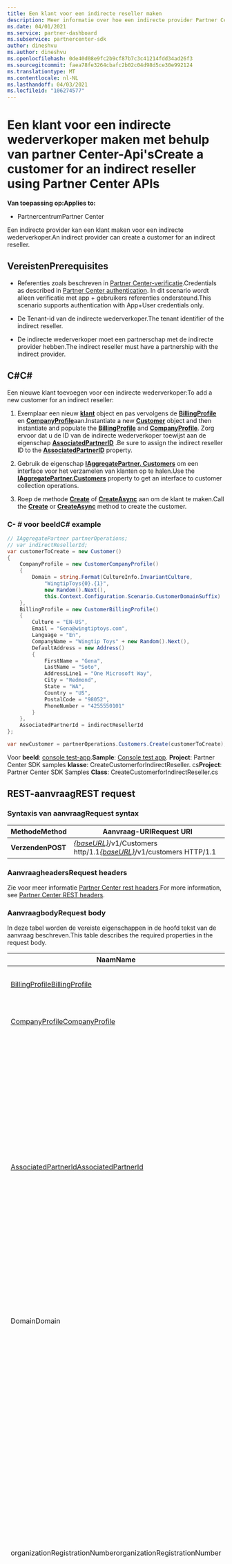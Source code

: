 ```yaml
---
title: Een klant voor een indirecte reseller maken
description: Meer informatie over hoe een indirecte provider Partner Center-Api's kan gebruiken voor het maken van een klant voor een indirecte wederverkoper.
ms.date: 04/01/2021
ms.service: partner-dashboard
ms.subservice: partnercenter-sdk
author: dineshvu
ms.author: dineshvu
ms.openlocfilehash: 0de40d08e9fc2b9cf87b7c3c41214fdd34ad26f3
ms.sourcegitcommit: faea78fe3264cbafc2b02c04d98d5ce30e992124
ms.translationtype: MT
ms.contentlocale: nl-NL
ms.lasthandoff: 04/03/2021
ms.locfileid: "106274577"
---
```

# <a name="create-a-customer-for-an-indirect-reseller-using-partner-center-apis"></a><span data-ttu-id="ce1d2-103">Een klant voor een indirecte wederverkoper maken met behulp van partner Center-Api's</span><span class="sxs-lookup"><span data-stu-id="ce1d2-103">Create a customer for an indirect reseller using Partner Center APIs</span></span>

<span data-ttu-id="ce1d2-104">**Van toepassing op:**</span><span class="sxs-lookup"><span data-stu-id="ce1d2-104">**Applies to:**</span></span>

- <span data-ttu-id="ce1d2-105">Partnercentrum</span><span class="sxs-lookup"><span data-stu-id="ce1d2-105">Partner Center</span></span>

<span data-ttu-id="ce1d2-106">Een indirecte provider kan een klant maken voor een indirecte wederverkoper.</span><span class="sxs-lookup"><span data-stu-id="ce1d2-106">An indirect provider can create a customer for an indirect reseller.</span></span>

## <a name="prerequisites"></a><span data-ttu-id="ce1d2-107">Vereisten</span><span class="sxs-lookup"><span data-stu-id="ce1d2-107">Prerequisites</span></span>

- <span data-ttu-id="ce1d2-108">Referenties zoals beschreven in [Partner Center-verificatie](partner-center-authentication.md).</span><span class="sxs-lookup"><span data-stu-id="ce1d2-108">Credentials as described in [Partner Center authentication](partner-center-authentication.md).</span></span> <span data-ttu-id="ce1d2-109">In dit scenario wordt alleen verificatie met app + gebruikers referenties ondersteund.</span><span class="sxs-lookup"><span data-stu-id="ce1d2-109">This scenario supports authentication with App+User credentials only.</span></span>

- <span data-ttu-id="ce1d2-110">De Tenant-id van de indirecte wederverkoper.</span><span class="sxs-lookup"><span data-stu-id="ce1d2-110">The tenant identifier of the indirect reseller.</span></span>

- <span data-ttu-id="ce1d2-111">De indirecte wederverkoper moet een partnerschap met de indirecte provider hebben.</span><span class="sxs-lookup"><span data-stu-id="ce1d2-111">The indirect reseller must have a partnership with the indirect provider.</span></span>

## <a name="c"></a><span data-ttu-id="ce1d2-112">C\#</span><span class="sxs-lookup"><span data-stu-id="ce1d2-112">C\#</span></span>

<span data-ttu-id="ce1d2-113">Een nieuwe klant toevoegen voor een indirecte wederverkoper:</span><span class="sxs-lookup"><span data-stu-id="ce1d2-113">To add a new customer for an indirect reseller:</span></span>

1. <span data-ttu-id="ce1d2-114">Exemplaar een nieuw [**klant**](/dotnet/api/microsoft.store.partnercenter.models.customers.customer) object en pas vervolgens de [**BillingProfile**](/dotnet/api/microsoft.store.partnercenter.models.customers.customerbillingprofile) en [**CompanyProfile**](/dotnet/api/microsoft.store.partnercenter.models.customers.customercompanyprofile)aan.</span><span class="sxs-lookup"><span data-stu-id="ce1d2-114">Instantiate a new [**Customer**](/dotnet/api/microsoft.store.partnercenter.models.customers.customer) object and then instantiate and populate the [**BillingProfile**](/dotnet/api/microsoft.store.partnercenter.models.customers.customerbillingprofile) and [**CompanyProfile**](/dotnet/api/microsoft.store.partnercenter.models.customers.customercompanyprofile).</span></span> <span data-ttu-id="ce1d2-115">Zorg ervoor dat u de ID van de indirecte wederverkoper toewijst aan de eigenschap [**AssociatedPartnerID**](/dotnet/api/microsoft.store.partnercenter.models.customers.customer.associatedpartnerid) .</span><span class="sxs-lookup"><span data-stu-id="ce1d2-115">Be sure to assign the indirect reseller ID to the [**AssociatedPartnerID**](/dotnet/api/microsoft.store.partnercenter.models.customers.customer.associatedpartnerid) property.</span></span>

2. <span data-ttu-id="ce1d2-116">Gebruik de eigenschap [**IAggregatePartner. Customers**](/dotnet/api/microsoft.store.partnercenter.ipartner.customers) om een interface voor het verzamelen van klanten op te halen.</span><span class="sxs-lookup"><span data-stu-id="ce1d2-116">Use the [**IAggregatePartner.Customers**](/dotnet/api/microsoft.store.partnercenter.ipartner.customers) property to get an interface to customer collection operations.</span></span>

3. <span data-ttu-id="ce1d2-117">Roep de methode [**Create**](/dotnet/api/microsoft.store.partnercenter.genericoperations.ientitycreateoperations-2.create) of [**CreateAsync**](/dotnet/api/microsoft.store.partnercenter.genericoperations.ientitycreateoperations-2.createasync) aan om de klant te maken.</span><span class="sxs-lookup"><span data-stu-id="ce1d2-117">Call the [**Create**](/dotnet/api/microsoft.store.partnercenter.genericoperations.ientitycreateoperations-2.create) or [**CreateAsync**](/dotnet/api/microsoft.store.partnercenter.genericoperations.ientitycreateoperations-2.createasync) method to create the customer.</span></span>

### <a name="c-example"></a><span data-ttu-id="ce1d2-118">C- \# voor beeld</span><span class="sxs-lookup"><span data-stu-id="ce1d2-118">C\# example</span></span>

``` csharp
// IAggregatePartner partnerOperations;
// var indirectResellerId;
var customerToCreate = new Customer()
{
    CompanyProfile = new CustomerCompanyProfile()
    {
        Domain = string.Format(CultureInfo.InvariantCulture,
            "WingtipToys{0}.{1}",
            new Random().Next(),
            this.Context.Configuration.Scenario.CustomerDomainSuffix)
    },
    BillingProfile = new CustomerBillingProfile()
    {
        Culture = "EN-US",
        Email = "Gena@wingtiptoys.com",
        Language = "En",
        CompanyName = "Wingtip Toys" + new Random().Next(),
        DefaultAddress = new Address()
        {
            FirstName = "Gena",
            LastName = "Soto",
            AddressLine1 = "One Microsoft Way",
            City = "Redmond",
            State = "WA",
            Country = "US",
            PostalCode = "98052",
            PhoneNumber = "4255550101"
        }
    },
    AssociatedPartnerId = indirectResellerId
};

var newCustomer = partnerOperations.Customers.Create(customerToCreate);
```

<span data-ttu-id="ce1d2-119">Voor **beeld**: [console test-app](console-test-app.md).</span><span class="sxs-lookup"><span data-stu-id="ce1d2-119">**Sample**: [Console test app](console-test-app.md).</span></span> <span data-ttu-id="ce1d2-120">**Project**: Partner Center SDK samples **klasse**: CreateCustomerforIndirectReseller. cs</span><span class="sxs-lookup"><span data-stu-id="ce1d2-120">**Project**: Partner Center SDK Samples **Class**: CreateCustomerforIndirectReseller.cs</span></span>

## <a name="rest-request"></a><span data-ttu-id="ce1d2-121">REST-aanvraag</span><span class="sxs-lookup"><span data-stu-id="ce1d2-121">REST request</span></span>

### <a name="request-syntax"></a><span data-ttu-id="ce1d2-122">Syntaxis van aanvraag</span><span class="sxs-lookup"><span data-stu-id="ce1d2-122">Request syntax</span></span>

| <span data-ttu-id="ce1d2-123">Methode</span><span class="sxs-lookup"><span data-stu-id="ce1d2-123">Method</span></span>   | <span data-ttu-id="ce1d2-124">Aanvraag-URI</span><span class="sxs-lookup"><span data-stu-id="ce1d2-124">Request URI</span></span>                                                       |
|----------|-------------------------------------------------------------------|
| <span data-ttu-id="ce1d2-125">**Verzenden**</span><span class="sxs-lookup"><span data-stu-id="ce1d2-125">**POST**</span></span> | <span data-ttu-id="ce1d2-126">[*{baseURL}*](partner-center-rest-urls.md)/v1/Customers http/1.1</span><span class="sxs-lookup"><span data-stu-id="ce1d2-126">[*{baseURL}*](partner-center-rest-urls.md)/v1/customers HTTP/1.1</span></span> |

### <a name="request-headers"></a><span data-ttu-id="ce1d2-127">Aanvraagheaders</span><span class="sxs-lookup"><span data-stu-id="ce1d2-127">Request headers</span></span>

<span data-ttu-id="ce1d2-128">Zie voor meer informatie [Partner Center rest headers](headers.md).</span><span class="sxs-lookup"><span data-stu-id="ce1d2-128">For more information, see [Partner Center REST headers](headers.md).</span></span>

### <a name="request-body"></a><span data-ttu-id="ce1d2-129">Aanvraagbody</span><span class="sxs-lookup"><span data-stu-id="ce1d2-129">Request body</span></span>

<span data-ttu-id="ce1d2-130">In deze tabel worden de vereiste eigenschappen in de hoofd tekst van de aanvraag beschreven.</span><span class="sxs-lookup"><span data-stu-id="ce1d2-130">This table describes the required properties in the request body.</span></span>

| <span data-ttu-id="ce1d2-131">Naam</span><span class="sxs-lookup"><span data-stu-id="ce1d2-131">Name</span></span>                                          | <span data-ttu-id="ce1d2-132">Type</span><span class="sxs-lookup"><span data-stu-id="ce1d2-132">Type</span></span>   | <span data-ttu-id="ce1d2-133">Vereist</span><span class="sxs-lookup"><span data-stu-id="ce1d2-133">Required</span></span> | <span data-ttu-id="ce1d2-134">Beschrijving</span><span class="sxs-lookup"><span data-stu-id="ce1d2-134">Description</span></span>                                                                                                                                                                                                                                                                                                                                           |
|-----------------------------------------------|--------|----------|-------------------------------------------------------------------------------------------------------------------------------------------------------------------------------------------------------------------------------------------------------------------------------------------------------------------------------------------------------|
| [<span data-ttu-id="ce1d2-135">BillingProfile</span><span class="sxs-lookup"><span data-stu-id="ce1d2-135">BillingProfile</span></span>](#billing-profile)             | <span data-ttu-id="ce1d2-136">object</span><span class="sxs-lookup"><span data-stu-id="ce1d2-136">object</span></span> | <span data-ttu-id="ce1d2-137">Ja</span><span class="sxs-lookup"><span data-stu-id="ce1d2-137">Yes</span></span>      | <span data-ttu-id="ce1d2-138">De facturerings profiel gegevens van de klant.</span><span class="sxs-lookup"><span data-stu-id="ce1d2-138">The customer's billing profile information.</span></span>                                                                                                                                                                                                                                                                                                           |
| [<span data-ttu-id="ce1d2-139">CompanyProfile</span><span class="sxs-lookup"><span data-stu-id="ce1d2-139">CompanyProfile</span></span>](#company-profile)             | <span data-ttu-id="ce1d2-140">object</span><span class="sxs-lookup"><span data-stu-id="ce1d2-140">object</span></span> | <span data-ttu-id="ce1d2-141">Ja</span><span class="sxs-lookup"><span data-stu-id="ce1d2-141">Yes</span></span>      | <span data-ttu-id="ce1d2-142">De gegevens van het bedrijfs profiel van de klant.</span><span class="sxs-lookup"><span data-stu-id="ce1d2-142">The customer's company profile information.</span></span>                                                               
| [<span data-ttu-id="ce1d2-143">AssociatedPartnerId</span><span class="sxs-lookup"><span data-stu-id="ce1d2-143">AssociatedPartnerId</span></span>](customer-resources.md#customer) | <span data-ttu-id="ce1d2-144">tekenreeks</span><span class="sxs-lookup"><span data-stu-id="ce1d2-144">string</span></span> | <span data-ttu-id="ce1d2-145">Ja</span><span class="sxs-lookup"><span data-stu-id="ce1d2-145">Yes</span></span>      | <span data-ttu-id="ce1d2-146">De ID van de indirecte wederverkoper.</span><span class="sxs-lookup"><span data-stu-id="ce1d2-146">The indirect reseller ID.</span></span> <span data-ttu-id="ce1d2-147">De indirecte wederverkoper zoals aangegeven door de ID die u hier opgeeft, moet een partnerschap met de indirecte provider hebben, anders mislukt de aanvraag.</span><span class="sxs-lookup"><span data-stu-id="ce1d2-147">The indirect reseller as indicated by the ID supplied here must have a partnership with the indirect provider or the request will fail.</span></span> <span data-ttu-id="ce1d2-148">Houd er ook rekening mee dat als de waarde AssociatedPartnerId niet wordt opgegeven, de klant wordt gemaakt als een rechtstreekse klant van de indirecte provider in plaats van de indirecte wederverkoper.</span><span class="sxs-lookup"><span data-stu-id="ce1d2-148">Also note that if the AssociatedPartnerId value isn't supplied, the customer is created as a direct customer of the indirect provider rather than the indirect reseller.</span></span> |
|<span data-ttu-id="ce1d2-149">Domain</span><span class="sxs-lookup"><span data-stu-id="ce1d2-149">Domain</span></span>| <span data-ttu-id="ce1d2-150">Tekenreeks</span><span class="sxs-lookup"><span data-stu-id="ce1d2-150">String</span></span>| <span data-ttu-id="ce1d2-151">Ja</span><span class="sxs-lookup"><span data-stu-id="ce1d2-151">Yes</span></span>|<span data-ttu-id="ce1d2-152">De domein naam van de klant, zoals contoso.onmicrosoft.com.</span><span class="sxs-lookup"><span data-stu-id="ce1d2-152">The customer's domain name, such as contoso.onmicrosoft.com.</span></span>|
|<span data-ttu-id="ce1d2-153">organizationRegistrationNumber</span><span class="sxs-lookup"><span data-stu-id="ce1d2-153">organizationRegistrationNumber</span></span>|    <span data-ttu-id="ce1d2-154">tekenreeks</span><span class="sxs-lookup"><span data-stu-id="ce1d2-154">string</span></span>|<span data-ttu-id="ce1d2-155">Ja</span><span class="sxs-lookup"><span data-stu-id="ce1d2-155">Yes</span></span>|     <span data-ttu-id="ce1d2-156">Het registratie nummer van de klant (ook wel INN-nummer genoemd in bepaalde landen).</span><span class="sxs-lookup"><span data-stu-id="ce1d2-156">The customer’s organization registration number (also referred to as INN number in certain countries).</span></span> <span data-ttu-id="ce1d2-157">Alleen vereist voor het bedrijf/de organisatie van de klant in de volgende landen: Armenië (AM), Azerbeidzjan (AZ), Belarus (op), Hongarije (HU), Kazachstan (KZ), Kirgizië (KG), Moldavië (MD), Rusland (RU), Tadzjikistan (TJ), Oezbekistan (UZ), Oekraïne (UA), India, Brazilië, Zuid-Afrika, Polen, Verenigde Arabische Emiraten, Saoedi-Arabië, Turkije, Thai, Vietnam, Myanmar, Irak, Zuid-Soedan en Venezuela.</span><span class="sxs-lookup"><span data-stu-id="ce1d2-157">Only required for customer’s company/organization located in the following countries: Armenia(AM), Azerbaijan(AZ), Belarus(BY), Hungary(HU), Kazakhstan(KZ), Kyrgyzstan(KG), Moldova(MD), Russia(RU), Tajikistan(TJ), Uzbekistan(UZ), Ukraine(UA), India, Brazil, South Africa, Poland, United Arab Emirates, Saudi Arabia, Turkey, Thailand, Vietnam, Myanmar, Iraq, South Sudan and Venezuela.</span></span> <span data-ttu-id="ce1d2-158">Voor het bedrijf/de organisatie van de klant in andere landen is dit een optioneel veld.</span><span class="sxs-lookup"><span data-stu-id="ce1d2-158">For customer’s company/organization located in other countries this is an optional field.</span></span>|



#### <a name="billing-profile"></a><span data-ttu-id="ce1d2-159">Factureringsprofiel</span><span class="sxs-lookup"><span data-stu-id="ce1d2-159">Billing profile</span></span>

<span data-ttu-id="ce1d2-160">In deze tabel worden de minimale vereiste velden van de [CustomerBillingProfile](customer-resources.md#customerbillingprofile) -resource beschreven die nodig zijn om een nieuwe klant te maken.</span><span class="sxs-lookup"><span data-stu-id="ce1d2-160">This table describes the minimum required fields from the [CustomerBillingProfile](customer-resources.md#customerbillingprofile) resource needed to create a new customer.</span></span>

| <span data-ttu-id="ce1d2-161">Naam</span><span class="sxs-lookup"><span data-stu-id="ce1d2-161">Name</span></span>             | <span data-ttu-id="ce1d2-162">Type</span><span class="sxs-lookup"><span data-stu-id="ce1d2-162">Type</span></span>                                     | <span data-ttu-id="ce1d2-163">Vereist</span><span class="sxs-lookup"><span data-stu-id="ce1d2-163">Required</span></span> | <span data-ttu-id="ce1d2-164">Beschrijving</span><span class="sxs-lookup"><span data-stu-id="ce1d2-164">Description</span></span>                                                                                                                                                                                                     |
|------------------|------------------------------------------|----------|-----------------------------------------------------------------------------------------------------------------------------------------------------------------------------------------------------------------|
| <span data-ttu-id="ce1d2-165">e-mail</span><span class="sxs-lookup"><span data-stu-id="ce1d2-165">email</span></span>            | <span data-ttu-id="ce1d2-166">tekenreeks</span><span class="sxs-lookup"><span data-stu-id="ce1d2-166">string</span></span>                                   | <span data-ttu-id="ce1d2-167">Ja</span><span class="sxs-lookup"><span data-stu-id="ce1d2-167">Yes</span></span>      | <span data-ttu-id="ce1d2-168">Het e-mail adres van de klant.</span><span class="sxs-lookup"><span data-stu-id="ce1d2-168">The customer's email address.</span></span>                                                                                                                                                                                   |
| <span data-ttu-id="ce1d2-169">culturele</span><span class="sxs-lookup"><span data-stu-id="ce1d2-169">culture</span></span>          | <span data-ttu-id="ce1d2-170">tekenreeks</span><span class="sxs-lookup"><span data-stu-id="ce1d2-170">string</span></span>                                   | <span data-ttu-id="ce1d2-171">Ja</span><span class="sxs-lookup"><span data-stu-id="ce1d2-171">Yes</span></span>      | <span data-ttu-id="ce1d2-172">De voorkeurs cultuur voor communicatie en valuta, zoals ' en-US '.</span><span class="sxs-lookup"><span data-stu-id="ce1d2-172">Their preferred culture for communication and currency, such as "en-US".</span></span> <span data-ttu-id="ce1d2-173">Zie [ondersteunde talen en land instellingen voor het partner centrum](partner-center-supported-languages-and-locales.md) voor de ondersteunde cult uren.</span><span class="sxs-lookup"><span data-stu-id="ce1d2-173">See [Partner Center supported languages and locales](partner-center-supported-languages-and-locales.md) for the supported cultures.</span></span> |
| <span data-ttu-id="ce1d2-174">language</span><span class="sxs-lookup"><span data-stu-id="ce1d2-174">language</span></span>         | <span data-ttu-id="ce1d2-175">tekenreeks</span><span class="sxs-lookup"><span data-stu-id="ce1d2-175">string</span></span>                                   | <span data-ttu-id="ce1d2-176">Ja</span><span class="sxs-lookup"><span data-stu-id="ce1d2-176">Yes</span></span>      | <span data-ttu-id="ce1d2-177">De standaard taal.</span><span class="sxs-lookup"><span data-stu-id="ce1d2-177">The default language.</span></span> <span data-ttu-id="ce1d2-178">Taal codes voor twee tekens (bijvoorbeeld `en` of `fr` ) worden ondersteund.</span><span class="sxs-lookup"><span data-stu-id="ce1d2-178">Two character language codes (for example `en` or `fr`) are supported.</span></span>                                                                                                                                |
| <span data-ttu-id="ce1d2-179">bedrijfs \_ naam</span><span class="sxs-lookup"><span data-stu-id="ce1d2-179">company\_name</span></span>    | <span data-ttu-id="ce1d2-180">tekenreeks</span><span class="sxs-lookup"><span data-stu-id="ce1d2-180">string</span></span>                                   | <span data-ttu-id="ce1d2-181">Ja</span><span class="sxs-lookup"><span data-stu-id="ce1d2-181">Yes</span></span>      | <span data-ttu-id="ce1d2-182">De naam van het geregistreerde bedrijf/de organisatie.</span><span class="sxs-lookup"><span data-stu-id="ce1d2-182">The registered company/organization name.</span></span>                                                                                                                                                                       |
| <span data-ttu-id="ce1d2-183">standaard \_ adres</span><span class="sxs-lookup"><span data-stu-id="ce1d2-183">default\_address</span></span> | [<span data-ttu-id="ce1d2-184">Adres</span><span class="sxs-lookup"><span data-stu-id="ce1d2-184">Address</span></span>](utility-resources.md#address) | <span data-ttu-id="ce1d2-185">Ja</span><span class="sxs-lookup"><span data-stu-id="ce1d2-185">Yes</span></span>      | <span data-ttu-id="ce1d2-186">Het geregistreerde adres van het bedrijf/de organisatie van de klant.</span><span class="sxs-lookup"><span data-stu-id="ce1d2-186">The registered address of the customer's company/organization.</span></span> <span data-ttu-id="ce1d2-187">Zie de [adres](utility-resources.md#address) bron voor informatie over de beperkingen van elke lengte.</span><span class="sxs-lookup"><span data-stu-id="ce1d2-187">See the [Address](utility-resources.md#address) resource for information on any length limitations.</span></span>                                             |

#### <a name="company-profile"></a><span data-ttu-id="ce1d2-188">Bedrijfs profiel</span><span class="sxs-lookup"><span data-stu-id="ce1d2-188">Company profile</span></span>

<span data-ttu-id="ce1d2-189">In deze tabel worden de minimale vereiste velden van de [CustomerCompanyProfile](customer-resources.md#customercompanyprofile) -resource beschreven die nodig zijn om een nieuwe klant te maken.</span><span class="sxs-lookup"><span data-stu-id="ce1d2-189">This table describes the minimum required fields from the [CustomerCompanyProfile](customer-resources.md#customercompanyprofile) resource needed to create a new customer.</span></span>

| <span data-ttu-id="ce1d2-190">Naam</span><span class="sxs-lookup"><span data-stu-id="ce1d2-190">Name</span></span>   | <span data-ttu-id="ce1d2-191">Type</span><span class="sxs-lookup"><span data-stu-id="ce1d2-191">Type</span></span>   | <span data-ttu-id="ce1d2-192">Vereist</span><span class="sxs-lookup"><span data-stu-id="ce1d2-192">Required</span></span> | <span data-ttu-id="ce1d2-193">Beschrijving</span><span class="sxs-lookup"><span data-stu-id="ce1d2-193">Description</span></span>                                                  |
|--------|--------|----------|--------------------------------------------------------------|
| <span data-ttu-id="ce1d2-194">domein</span><span class="sxs-lookup"><span data-stu-id="ce1d2-194">domain</span></span> | <span data-ttu-id="ce1d2-195">tekenreeks</span><span class="sxs-lookup"><span data-stu-id="ce1d2-195">string</span></span> | <span data-ttu-id="ce1d2-196">Ja</span><span class="sxs-lookup"><span data-stu-id="ce1d2-196">Yes</span></span>     | <span data-ttu-id="ce1d2-197">De domein naam van de klant, zoals contoso.onmicrosoft.com.</span><span class="sxs-lookup"><span data-stu-id="ce1d2-197">The customer's domain name, such as contoso.onmicrosoft.com.</span></span> |
| <span data-ttu-id="ce1d2-198">organizationRegistrationNumber</span><span class="sxs-lookup"><span data-stu-id="ce1d2-198">organizationRegistrationNumber</span></span> | <span data-ttu-id="ce1d2-199">tekenreeks</span><span class="sxs-lookup"><span data-stu-id="ce1d2-199">string</span></span> | <span data-ttu-id="ce1d2-200">Is afhankelijk van de voor waarde</span><span class="sxs-lookup"><span data-stu-id="ce1d2-200">Depends on condition</span></span> | <span data-ttu-id="ce1d2-201">Het registratie nummer van de klant (ook wel het INN-nummer in bepaalde landen genoemd).</span><span class="sxs-lookup"><span data-stu-id="ce1d2-201">The customer’s organization registration number (also referred to as the INN number in certain countries).</span></span> <br/><br/><span data-ttu-id="ce1d2-202">Volt ooien van dit veld is alleen vereist als het bedrijf/de organisatie van een klant zich in de volgende landen bevindt:</span><span class="sxs-lookup"><span data-stu-id="ce1d2-202">Completing this field is required only if a customer’s company/organization is located in the following countries:</span></span> <br/><br/><span data-ttu-id="ce1d2-203">-Armenië (AM)</span><span class="sxs-lookup"><span data-stu-id="ce1d2-203">- Armenia (AM)</span></span> <br/><span data-ttu-id="ce1d2-204">-Azerbeidzjan (AZ)</span><span class="sxs-lookup"><span data-stu-id="ce1d2-204">- Azerbaijan (AZ)</span></span><br/><span data-ttu-id="ce1d2-205">-Belarus (per)</span><span class="sxs-lookup"><span data-stu-id="ce1d2-205">- Belarus (BY)</span></span><br/><span data-ttu-id="ce1d2-206">-Hongarije (HU)</span><span class="sxs-lookup"><span data-stu-id="ce1d2-206">- Hungary (HU)</span></span><br/><span data-ttu-id="ce1d2-207">-Kazachstan (KZ)</span><span class="sxs-lookup"><span data-stu-id="ce1d2-207">- Kazakhstan (KZ)</span></span><br/><span data-ttu-id="ce1d2-208">-Kirgizië (KG)</span><span class="sxs-lookup"><span data-stu-id="ce1d2-208">- Kyrgyzstan (KG)</span></span><br/><span data-ttu-id="ce1d2-209">-Moldavië (MD)</span><span class="sxs-lookup"><span data-stu-id="ce1d2-209">- Moldova (MD)</span></span><br/><span data-ttu-id="ce1d2-210">-Rusland (RU)</span><span class="sxs-lookup"><span data-stu-id="ce1d2-210">- Russia (RU)</span></span><br/><span data-ttu-id="ce1d2-211">-Tadzjikistan (TJ)</span><span class="sxs-lookup"><span data-stu-id="ce1d2-211">- Tajikistan (TJ)</span></span><br/><span data-ttu-id="ce1d2-212">-Oezbekistan (UZ)</span><span class="sxs-lookup"><span data-stu-id="ce1d2-212">- Uzbekistan (UZ)</span></span><br/><span data-ttu-id="ce1d2-213">-Oekraïne (UA)</span><span class="sxs-lookup"><span data-stu-id="ce1d2-213">- Ukraine (UA)</span></span><br/><span data-ttu-id="ce1d2-214">-India</span><span class="sxs-lookup"><span data-stu-id="ce1d2-214">- India</span></span> <br/><span data-ttu-id="ce1d2-215">-Brazilië</span><span class="sxs-lookup"><span data-stu-id="ce1d2-215">- Brazil</span></span> <br/><span data-ttu-id="ce1d2-216">-Zuid-Afrika</span><span class="sxs-lookup"><span data-stu-id="ce1d2-216">- South Africa</span></span> <br/><span data-ttu-id="ce1d2-217">-Polen</span><span class="sxs-lookup"><span data-stu-id="ce1d2-217">- Poland</span></span> <br/><span data-ttu-id="ce1d2-218">-Verenigde Arabische Emiraten</span><span class="sxs-lookup"><span data-stu-id="ce1d2-218">- United Arab Emirates</span></span> <br/><span data-ttu-id="ce1d2-219">-Saudi-Arabië</span><span class="sxs-lookup"><span data-stu-id="ce1d2-219">- Saudi Arabia</span></span> <br/><span data-ttu-id="ce1d2-220">-Turkije</span><span class="sxs-lookup"><span data-stu-id="ce1d2-220">- Turkey</span></span> <br/><span data-ttu-id="ce1d2-221">-Thai land</span><span class="sxs-lookup"><span data-stu-id="ce1d2-221">- Thailand</span></span> <br/><span data-ttu-id="ce1d2-222">-Vietnam</span><span class="sxs-lookup"><span data-stu-id="ce1d2-222">- Vietnam</span></span> <br/><span data-ttu-id="ce1d2-223">-Myanmar</span><span class="sxs-lookup"><span data-stu-id="ce1d2-223">- Myanmar</span></span> <br/><span data-ttu-id="ce1d2-224">-Irak</span><span class="sxs-lookup"><span data-stu-id="ce1d2-224">- Iraq</span></span> <br/><span data-ttu-id="ce1d2-225">-Zuid-Soedan</span><span class="sxs-lookup"><span data-stu-id="ce1d2-225">- South Sudan</span></span> <br/><span data-ttu-id="ce1d2-226">-Venezuela</span><span class="sxs-lookup"><span data-stu-id="ce1d2-226">- Venezuela</span></span><br/> <br/><span data-ttu-id="ce1d2-227">Voor het bedrijf/de organisatie van de klant in andere landen is dit een optioneel veld.</span><span class="sxs-lookup"><span data-stu-id="ce1d2-227">For customer’s company/organization located in other countries this is an optional field.</span></span>  |

### <a name="request-example"></a><span data-ttu-id="ce1d2-228">Voorbeeld van aanvraag</span><span class="sxs-lookup"><span data-stu-id="ce1d2-228">Request example</span></span>

```http
POST https://api.partnercenter.microsoft.com/v1/customers HTTP/1.1
Authorization: Bearer <token>
MS-RequestId: d628adbe-b7ee-412e-ac55-58f22b4ba2f4
MS-CorrelationId: 0dd197a8-992c-44ca-aeae-21cd83494dce
X-Locale: en-US
MS-PartnerCenter-Client: Partner Center .NET SDK
Content-Type: application/json
Host: api.partnercenter.microsoft.com
Content-Length: 823
Expect: 100-continue
Connection: Keep-Alive

{
    "Id": null,
    "CommerceId": null,
    "CompanyProfile": {
        "TenantId": null,
        "Domain": "WingtipToys678152504.onmicrosoft.com",
        "CompanyName": null,
        "Attributes": {
            "ObjectType": "CustomerCompanyProfile"
        }
    },
    "BillingProfile": {
        "Id": null,
        "FirstName": null,
        "LastName": null,
        "Email": "Gena@wingtiptoys.com",
        "Culture": "EN-US",
        "Language": "En",
        "CompanyName": "Wingtip Toys678152504",
        "DefaultAddress": {
            "Country": "US",
            "Region": null,
            "City": "Redmond",
            "State": "WA",
            "AddressLine1": "One Microsoft Way",
            "AddressLine2": null,
            "PostalCode": "98052",
            "FirstName": "Gena",
            "LastName": "Soto",
            "PhoneNumber": "4255550101"
        },
        "Attributes": {
            "ObjectType": "CustomerBillingProfile"
        }
    },
    "RelationshipToPartner": "none",
    "AllowDelegatedAccess": null,
    "UserCredentials": null,
    "CustomDomains": null,
    "AssociatedPartnerId": "484e548c-f5f3-4528-93a9-c16c6373cb59",
    "Attributes": {
        "ObjectType": "Customer"
    }
}
```

## <a name="rest-response"></a><span data-ttu-id="ce1d2-229">REST-antwoord</span><span class="sxs-lookup"><span data-stu-id="ce1d2-229">REST response</span></span>

<span data-ttu-id="ce1d2-230">Als dit is gelukt, bevat het antwoord een [klant](customer-resources.md#customer) resource voor de nieuwe klant.</span><span class="sxs-lookup"><span data-stu-id="ce1d2-230">If successful, the response contains a [Customer](customer-resources.md#customer) resource for the new customer.</span></span>

### <a name="response-success-and-error-codes"></a><span data-ttu-id="ce1d2-231">Geslaagde en fout codes</span><span class="sxs-lookup"><span data-stu-id="ce1d2-231">Response success and error codes</span></span>

<span data-ttu-id="ce1d2-232">Antwoorden worden geleverd met een HTTP-status code die aangeeft of de fout is geslaagd of mislukt en aanvullende informatie over fout opsporing.</span><span class="sxs-lookup"><span data-stu-id="ce1d2-232">Responses come with an HTTP status code that indicates success or failure and additional debugging information.</span></span> <span data-ttu-id="ce1d2-233">Gebruik een hulp programma voor netwerk tracering om deze code, het fout type en aanvullende para meters te lezen.</span><span class="sxs-lookup"><span data-stu-id="ce1d2-233">Use a network trace tool to read this code, error type, and additional parameters.</span></span> <span data-ttu-id="ce1d2-234">Zie [rest-fout codes van het partner centrum](error-codes.md)voor de volledige lijst.</span><span class="sxs-lookup"><span data-stu-id="ce1d2-234">For the full list, see [Partner Center REST error codes](error-codes.md).</span></span>

### <a name="response-example"></a><span data-ttu-id="ce1d2-235">Voorbeeld van antwoord</span><span class="sxs-lookup"><span data-stu-id="ce1d2-235">Response example</span></span>

```http
HTTP/1.1 201 Created
Content-Length: 1085
Content-Type: application/json; charset=utf-8
MS-CorrelationId: 0dd197a8-992c-44ca-aeae-21cd83494dce
MS-RequestId: d628adbe-b7ee-412e-ac55-58f22b4ba2f4
MS-CV: Yy/YaA0gYEmfQyR/.0
MS-ServerId: 030020525
Date: Tue, 06 Jun 2017 23:11:40 GMT

{
    "id": "626099fe-17af-4756-9fd0-6a73b7127859",
    "commerceId": "626099fe-17af-4756-9fd0-6a73b7127859",
    "companyProfile": {
        "tenantId": "626099fe-17af-4756-9fd0-6a73b7127859",
        "domain": "WingtipToys678152504.onmicrosoft.com",
        "companyName": "Wingtip Toys678152504",
        "links": {
            "self": {
                "uri": "/customers/626099fe-17af-4756-9fd0-6a73b7127859/profiles/company",
                "method": "GET",
                "headers": []
            }
        },
        "attributes": {
            "objectType": "CustomerCompanyProfile"
        }
    },
    "billingProfile": {
        "id": "7079246e-7b62-56ef-7cbd-a819514b54b5",
        "email": "Gena@wingtiptoys.com",
        "culture": "en-US",
        "language": "En",
        "companyName": "Wingtip Toys678152504",
        "defaultAddress": {
            "country": "US",
            "city": "Redmond",
            "state": "WA",
            "addressLine1": "One Microsoft Way",
            "postalCode": "98052",
            "firstName": "Gena",
            "lastName": "Soto",
            "phoneNumber": "4255550101"
        },
        "attributes": {
            "etag": "-8799889149591823008",
            "objectType": "CustomerBillingProfile"
        }
    },
    "relationshipToPartner": "reseller",
    "allowDelegatedAccess": true,
    "userCredentials": {
        "userName": "admin",
        "password": "0Krha*Io"
    },
    "associatedPartnerId": "484e548c-f5f3-4528-93a9-c16c6373cb59",
    "attributes": {
        "objectType": "Customer"
    }
}
```